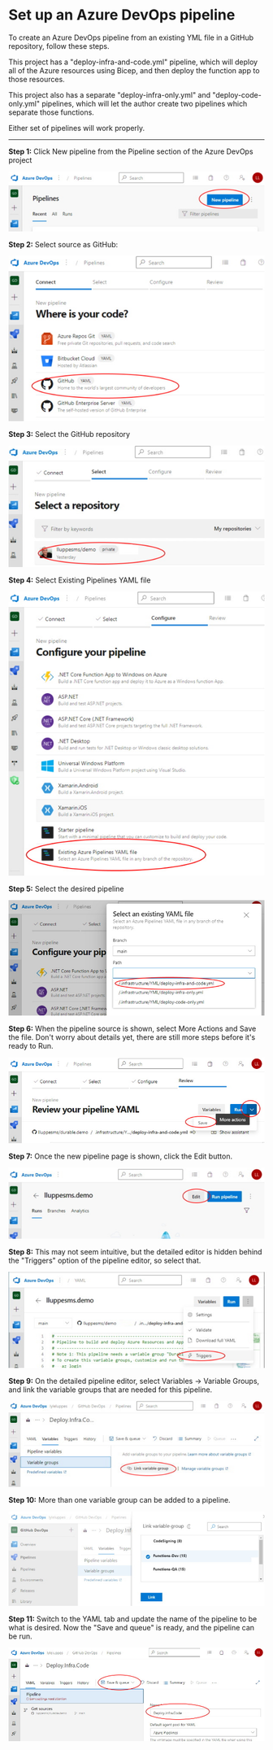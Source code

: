 # Set up an Azure DevOps pipeline

To create an Azure DevOps pipeline from an existing YML file in a GitHub repository, follow these steps.

This project has a "deploy-infra-and-code.yml" pipeline, which will deploy all of the Azure resources using Bicep, and then deploy the function app to those resources.

This project also has a separate "deploy-infra-only.yml" and "deploy-code-only.yml" pipelines, which will let the author create two pipelines which separate those functions.

Either set of pipelines will work properly.

---

**Step 1:** Click New pipeline from the Pipeline section of the Azure DevOps project

![Step 1](assets/images/NewPipeline-1.jpg)

**Step 2:** Select source as GitHub:

![Step 2](assets/images/NewPipeline-2.jpg)

**Step 3:** Select the GitHub repository

![Step 3](assets/images/NewPipeline-3.jpg)

**Step 4:** Select Existing Pipelines YAML file

![Step 4](assets/images/NewPipeline-4.jpg)

**Step 5:** Select the desired pipeline

![Step 5](assets/images/NewPipeline-5.jpg)

**Step 6:** When the pipeline source is shown, select More Actions and Save the file. Don't worry about details yet, there are still more steps before it's ready to Run.

![Step 6](assets/images/NewPipeline-6.jpg)

**Step 7:** Once the new pipeline page is shown, click the Edit button.

![Step 7](assets/images/NewPipeline-7.jpg)

**Step 8:** This may not seem intuitive, but the detailed editor is hidden behind the "Triggers" option of the pipeline editor, so select that.

![Step 8](assets/images/NewPipeline-8.jpg)

**Step 9:** On the detailed pipeline editor, select Variables -> Variable Groups, and link the variable groups that are needed for this pipeline.

![Step 9](assets/images/NewPipeline-9.jpg)

**Step 10:** More than one variable group can be added to a pipeline.

![Step 10](assets/images/NewPipeline-10.jpg)

**Step 11:** Switch to the YAML tab and update the name of the pipeline to be what is desired. Now the "Save and queue" is ready, and the pipeline can be run.

![Step 11](assets/images/NewPipeline-11.jpg)
